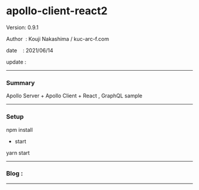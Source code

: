 ﻿# apollo-client-react2

 Version: 0.9.1

 Author  : Kouji Nakashima / kuc-arc-f.com

 date    : 2021/06/14

 update  :

***
### Summary

Apollo Server + Apollo Client + React , GraphQL sample

***
### Setup

npm install

* start

yarn start

***
### Blog :

***

